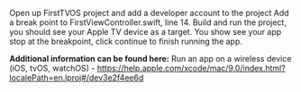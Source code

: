 Open up FirstTVOS project and add a developer account to the project
Add a break point to FirstViewController.swift, line 14.
Build and run the project, you should see your Apple TV device as a target.
You show see your app stop at the breakpoint, click continue to finish running the app.

**Additional information can be found here:**
Run an app on a wireless device (iOS, tvOS, watchOS) - https://help.apple.com/xcode/mac/9.0/index.html?localePath=en.lproj#/dev3e2f4ee6d

